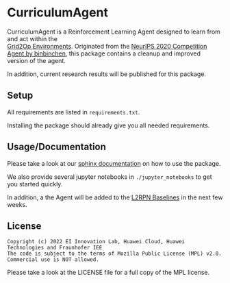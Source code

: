 CurriculumAgent
===============

CurriculumAgent is a Reinforcement Learning Agent designed to learn from and act within the  
[Grid2Op Environments](https://grid2op.readthedocs.io/en/latest/). Originated from the [NeurIPS 2020 Competition 
Agent by binbinchen](https://github.com/AsprinChina/L2RPN_NIPS_2020_a_PPO_Solution), this package contains a cleanup 
and improved version of the agent. 

In addition, current research results will be published for this package. 

Setup
-----

All requirements are listed in `requirements.txt`.

Installing the package should already give you all needed requirements.

Usage/Documentation
-------------------

Please take a look at our [sphinx documentation](#) on how to use the package.

We also provide several jupyter notebooks in `./jupyter_notebooks` to get you started quickly.

In addition, a the Agent will be added to the [L2RPN Baselines](https://github.com/rte-france/l2rpn-baselines/tree/master/l2rpn_baselines) in the next few weeks. 

License
-------

```
Copyright (c) 2022 EI Innovation Lab, Huawei Cloud, Huawei Technologies and Fraunhofer IEE
The code is subject to the terms of Mozilla Public License (MPL) v2.0.
Commercial use is NOT allowed.
```

Please take a look at the LICENSE file for a full copy of the MPL license.
